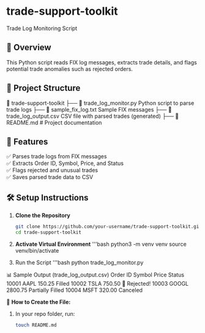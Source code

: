 # trade-support-toolkit
Trade Log Monitoring Script

## 📌 Overview
This Python script reads FIX log messages, extracts trade details, and flags potential trade anomalies such as rejected orders.

## 📂 Project Structure
📁 trade-support-toolkit 
├── 📄 trade_log_monitor.py 
Python script to parse trade logs 
├── 📄 sample_fix_log.txt 
Sample FIX messages 
├── 📄 trade_log_output.csv 
CSV file with parsed trades (generated) 
├── 📄 README.md # Project documentation


## 🚀 Features
✅ Parses trade logs from FIX messages  
✅ Extracts Order ID, Symbol, Price, and Status  
✅ Flags rejected and unusual trades  
✅ Saves parsed trade data to CSV  

## 🛠️ Setup Instructions
1. **Clone the Repository**  
   ```bash
   git clone https://github.com/your-username/trade-support-toolkit.git
   cd trade-support-toolkit

2. **Activate Virtual Environment**
'''bash
python3 -m venv venv
source venv/bin/activate

3. Run the Script
'''bash
python trade_log_monitor.py

📊 Sample Output (trade_log_output.csv)
Order ID	Symbol	Price	Status
10001	AAPL	150.25	Filled
10002	TSLA	750.50	🚨 Rejected!
10003	GOOGL	2800.75	Partially Filled
10004	MSFT	320.00	Canceled


📌 **How to Create the File:**  
1. In your repo folder, run:
   ```bash
   touch README.md
